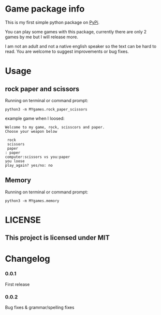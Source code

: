 # Game package info

This is my first simple python package on [PyPi](https://pypi.org/).

You can play some games with this package, currently there are only 2 games by me but I will release more.

I am not an adult and not a native english speaker so the text can be hard to read. You are welcome to suggest improvements or bug fixes.


# Usage

## rock paper and scissors

Running on terminal or command prompt:


    python3 -m MYgames.rock_paper_scissors

example game when I loosed:

```
Welcome to my game, rock, scisscors and paper. 
Choose your weapon below

 rock 
 scissors 
 paper 
: paper
computer:scissors vs you:paper
you loose
play_again? yes/no: no
```

## Memory

Running on terminal or command prompt:


    python3 -m MYgames.memory


# LICENSE

## This project is licensed under MIT

# Changelog

### 0.0.1

First release

### 0.0.2

Bug fixes & grammar/spelling fixes












